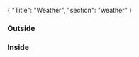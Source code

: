 {
	"Title": "Weather",
	"section": "weather"
}

<h3>Outside</h3>
<div id="outside"></div>
<h3>Inside</h3>
<div id="inside"></div>

